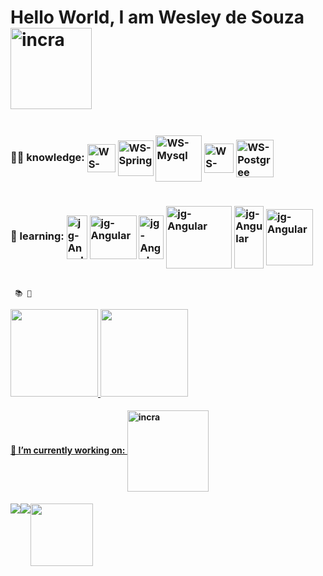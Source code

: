   # Hello World, I am Wesley de Souza <img alt="incra" align="center" width="130" src="https://www.photofunky.net/output/image/e/c/5/b/ec5bdb/photofunky.gif">
   
  <div style="display:flex">
  <h3>👨‍💻 knowledge:
    
  <img alt="WS-JAVA" align="center" width="45" src="https://cdn.jsdelivr.net/gh/devicons/devicon/icons/java/java-original-wordmark.svg" >
   <img alt="WS-Spring" align="center" width="57" src="https://cdn.jsdelivr.net/gh/devicons/devicon/icons/spring/spring-original-wordmark.svg">
     <img alt="WS-Mysql" align="center" width="74" src="https://cdn.jsdelivr.net/gh/devicons/devicon/icons/mysql/mysql-original-wordmark.svg">
     <img alt="WS-Postgree" align="center" width="47" src="https://cdn.jsdelivr.net/gh/devicons/devicon/icons/postgresql/postgresql-plain-wordmark.svg">
     <img alt="WS-Postgree" align="center" width="60" src="https://cdn.jsdelivr.net/gh/devicons/devicon/icons/microsoftsqlserver/microsoftsqlserver-plain-wordmark.svg" />
    
  <br>
  </h3>
  </div>
  <div style="display:flex">  
  <h3>📖 learning:
  <img alt="jg-Angular" align="center" height="70" width="33" src="https://cdn.jsdelivr.net/gh/devicons/devicon/icons/javascript/javascript-original.svg">
    <img alt="jg-Angular" align="center" height="70" width="75" src="https://cdn.jsdelivr.net/gh/devicons/devicon/icons/angularjs/angularjs-plain-wordmark.svg">
   <img alt="jg-Angular" align="center" height="70" width="40" src="https://cdn.jsdelivr.net/gh/devicons/devicon/icons/react/react-original-wordmark.svg" />
    <img alt="jg-Angular" align="center" height="100" width="105" src="https://cdn.jsdelivr.net/gh/devicons/devicon/icons/kotlin/kotlin-original-wordmark.svg" />
    <img alt="jg-Angular" align="center" height="100" width="47" src="https://cdn.jsdelivr.net/gh/devicons/devicon/icons/android/android-original-wordmark.svg" />
    <img alt="jg-Angular" align="center" height="90" width="75" src="https://cdn.jsdelivr.net/gh/devicons/devicon/icons/yarn/yarn-original-wordmark.svg" />

  <h3>
   </div>
    
     📚 💼 
  <div>
  <a href="https://github.com/wesley180320">
  <img height="140em" src="https://github-readme-stats.vercel.app/api?username=wesley180320&show_icons=true&theme=white&include_all_commits=true&count_private=true"/>
  <img height="140em" src="https://github-readme-stats.vercel.app/api/top-langs/?username=wesley180320&layout=compact&langs_count=7&theme=white"/>  
  </div>    
   
  <div style="display:flex">
  <h4>🏢 I’m currently working on:
  <img alt="incra" align="center" width="130" src="https://brandeps.com/logo-download/I/INCRA-logo-vector-01.svg">
  </h4>
  </div>
    
<div style="display:flex"> 
  <a href="https://www.instagram.com/wesleyds.souza/" target="_blank"><img src="https://img.shields.io/badge/-Instagram-%23E4405F?style=for-the-badge&logo=instagram&logoColor=white"         target="_blank"></a>
  <a href = "mailto:estevaoowesley@gmail.com"><img src="https://img.shields.io/badge/Gmail-D14836?style=for-the-badge&logo=gmail&logoColor=white" target="_blank"></a>
  <a href="https://www.linkedin.com/in/wesley-de-souza-4a0372157"><img src="https://img.shields.io/badge/-LinkedIn-%230077B5?style=for-the-            badge&logo=linkedin&logoColor=white" width="100" target="_blank"></a>  
</div>

